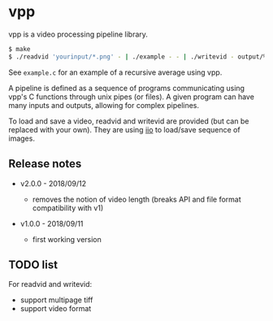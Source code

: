 vpp
===

vpp is a video processing pipeline library.

```sh
$ make
$ ./readvid 'yourinput/*.png' - | ./example - - | ./writevid - output/%03d.tif
```

See `example.c` for an example of a recursive average using vpp.

A pipeline is defined as a sequence of programs communicating using vpp's C functions through unix pipes (or files).
A given program can have many inputs and outputs, allowing for complex pipelines.

To load and save a video, readvid and writevid are provided (but can be replaced with your own). They are using [iio](https://github.com/mnhrdt/iio) to load/save sequence of images.


Release notes
-------------

* v2.0.0 - 2018/09/12
	* removes the notion of video length (breaks API and file format compatibility with v1)

* v1.0.0 - 2018/09/11
	* first working version


TODO list
---------

For readvid and writevid:

* support multipage tiff
* support video format
